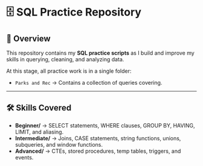 # 🗄️ SQL Practice Repository

## 📖 Overview
This repository contains my **SQL practice scripts** as I build and improve my skills in querying, cleaning, and analyzing data.  

At this stage, all practice work is in a single folder:  
- `Parks and Rec` → Contains a collection of queries covering.  

---

## 🛠️ Skills Covered
- **Beginner/** → SELECT statements, WHERE clauses, GROUP BY, HAVING, LIMIT, and aliasing.  
- **Intermediate/** → Joins, CASE statements, string functions, unions, subqueries, and window functions.  
- **Advanced/** → CTEs, stored procedures, temp tables, triggers, and events. 
